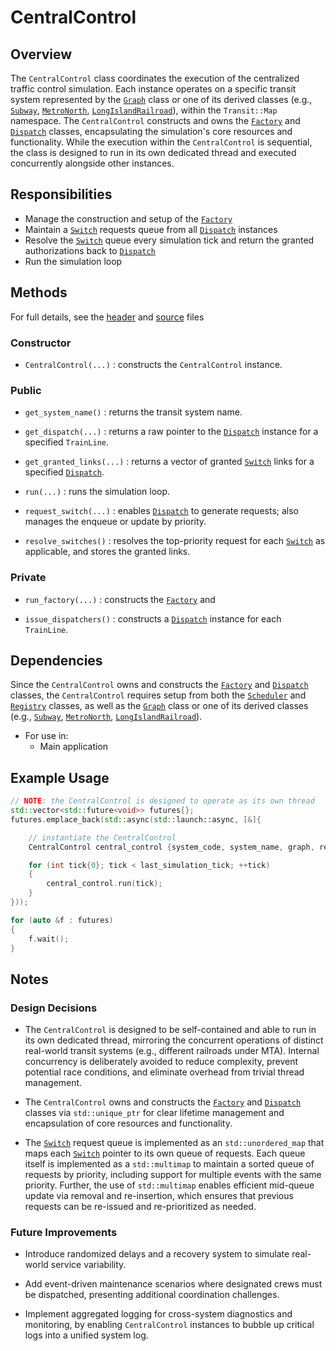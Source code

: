 # CentralControl

## Overview

The `CentralControl` class coordinates the execution of the centralized traffic control simulation. Each instance operates on a specific transit system represented by the [`Graph`](graph.md) class or one of its derived classes (e.g., [`Subway`](/docs/map/subway.md), [`MetroNorth`](/docs/map/metro_north.md), [`LongIslandRailroad`](/docs/map/lirr.md)), within the `Transit::Map` namespace. The `CentralControl` constructs and owns the [`Factory`](/docs/system/factory.md) and [`Dispatch`](/docs/core/dispatch.md) classes, encapsulating the simulation's core resources and functionality. While the execution within the `CentralControl` is sequential, the class is designed to run in its own dedicated thread and executed concurrently alongside other instances.

## Responsibilities

- Manage the construction and setup of the [`Factory`](/docs/system/factory.md)
- Maintain a [`Switch`](/docs/core/switch.md) requests queue from all [`Dispatch`](/docs/core/dispatch.md) instances
- Resolve the [`Switch`](/docs/core/switch.md) queue every simulation tick and return the granted authorizations back to [`Dispatch`](/docs/core/dispatch.md)
- Run the simulation loop

## Methods

For full details, see the [header](/include/core/central_control.h) and [source](/src/core/central_control.cpp) files

### Constructor

- `CentralControl(...)` : constructs the `CentralControl` instance.

### Public

- `get_system_name()` : returns the transit system name.

- `get_dispatch(...)` : returns a raw pointer to the [`Dispatch`](/docs/core/dispatch.md) instance for a specified `TrainLine`.

- `get_granted_links(...)` : returns a vector of granted [`Switch`](/docs/core/switch.md) links for a specified [`Dispatch`](/docs/core/dispatch.md).

- `run(...)` : runs the simulation loop.

- `request_switch(...)` : enables [`Dispatch`](/docs/core/dispatch.md) to generate requests; also manages the enqueue or update by priority.
  
- `resolve_switches()` : resolves the top-priority request for each [`Switch`](/docs/core/switch.md) as applicable, and stores the granted links.

### Private

- `run_factory(...)` : constructs the [`Factory`](/docs/system/factory.md) and 
  
- `issue_dispatchers()` : constructs a [`Dispatch`](/docs/core/dispatch.md) instance for each `TrainLine`.

## Dependencies

Since the `CentralControl` owns and constructs the [`Factory`](/docs/system/factory.md) and [`Dispatch`](/docs/core/dispatch.md) classes, the `CentralControl` requires setup from both the [`Scheduler`](/docs/system/scheduler.md) and [`Registry`](/docs/system/registry.md) classes, as well as the [`Graph`](graph.md) class or one of its derived classes (e.g., [`Subway`](/docs/map/subway.md), [`MetroNorth`](/docs/map/metro_north.md), [`LongIslandRailroad`](/docs/map/lirr.md)). 

- For use in:
  - Main application

## Example Usage
```cpp
// NOTE: the CentralControl is designed to operate as its own thread
std::vector<std::future<void>> futures{};
futures.emplace_back(std::async(std::launch::async, [&]{ 

    // instantiate the CentralControl
    CentralControl central_control {system_code, system_name, graph, registry};

    for (int tick{0}; tick < last_simulation_tick; ++tick)
    {
        central_control.run(tick);
    }
}));

for (auto &f : futures)
{
    f.wait();
}
```

## Notes

### Design Decisions

- The `CentralControl` is designed to be self-contained and able to run in its own dedicated thread, mirroring the concurrent operations of distinct real-world transit systems (e.g., different railroads under MTA). Internal concurrency is deliberately avoided to reduce complexity, prevent potential race conditions, and eliminate overhead from trivial thread management.

- The `CentralControl` owns and constructs the [`Factory`](/docs/system/factory.md) and [`Dispatch`](/docs/core/dispatch.md) classes via `std::unique_ptr` for clear lifetime management and encapsulation of core resources and functionality.

- The [`Switch`](/docs/core/switch.md) request queue is implemented as an `std::unordered_map` that maps each [`Switch`](/docs/core/switch.md) pointer to its own queue of requests. Each queue itself is implemented as a `std::multimap` to maintain a sorted queue of requests by priority, including support for multiple events with the same priority. Further, the use of `std::multimap` enables efficient mid-queue update via removal and re-insertion, which ensures that previous requests can be re-issued and re-prioritized as needed.


### Future Improvements

- Introduce randomized delays and a recovery system to simulate real-world service variability.  

- Add event-driven maintenance scenarios where designated crews must be dispatched, presenting additional coordination challenges.  

- Implement aggregated logging for cross-system diagnostics and monitoring, by enabling `CentralControl` instances to bubble up critical logs into a unified system log.  
